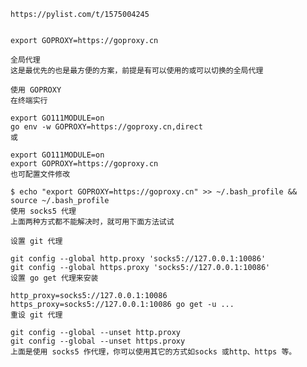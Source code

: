     https://pylist.com/t/1575004245
    
    
    export GOPROXY=https://goproxy.cn
    
    全局代理
    这是最优先的也是最方便的方案，前提是有可以使用的或可以切换的全局代理
    
    使用 GOPROXY
    在终端实行
    
    export GO111MODULE=on
    go env -w GOPROXY=https://goproxy.cn,direct
    或
    
    export GO111MODULE=on
    export GOPROXY=https://goproxy.cn
    也可配置文件修改
    
    $ echo "export GOPROXY=https://goproxy.cn" >> ~/.bash_profile && source ~/.bash_profile
    使用 socks5 代理
    上面两种方式都不能解决时，就可用下面方法试试
    
    设置 git 代理
    
    git config --global http.proxy 'socks5://127.0.0.1:10086'
    git config --global https.proxy 'socks5://127.0.0.1:10086'
    设置 go get 代理来安装
    
    http_proxy=socks5://127.0.0.1:10086 https_proxy=socks5://127.0.0.1:10086 go get -u ...
    重设 git 代理
    
    git config --global --unset http.proxy
    git config --global --unset https.proxy
    上面是使用 socks5 作代理，你可以使用其它的方式如socks 或http、https 等。
